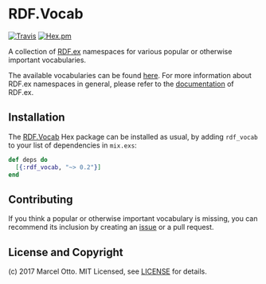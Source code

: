 # RDF.Vocab

[![Travis](https://img.shields.io/travis/marcelotto/rdf_vocab.svg?style=flat-square)](https://travis-ci.org/marcelotto/rdf_vocab)
[![Hex.pm](https://img.shields.io/hexpm/v/rdf_vocab.svg?style=flat-square)](https://hex.pm/packages/rdf_vocab)


A collection of [RDF.ex](https://hex.pm/packages/rdf) namespaces for various popular or otherwise important vocabularies.

The available vocabularies can be found [here](http://hexdocs.pm/rdf_vocab). For more information about RDF.ex namespaces in general, please refer to the [documentation](https://hexdocs.pm/rdf/) of RDF.ex.

## Installation

The [RDF.Vocab](https://hex.pm/packages/rdf_vocab) Hex package can be installed as usual, by adding `rdf_vocab` to your list of dependencies in `mix.exs`:

```elixir
def deps do
  [{:rdf_vocab, "~> 0.2"}]
end
```


## Contributing

If you think a popular or otherwise important vocabulary is missing, you can recommend its inclusion by creating an [issue](https://github.com/marcelotto/rdf_vocab/issues/new) or a pull request.


## License and Copyright

(c) 2017 Marcel Otto. MIT Licensed, see [LICENSE](LICENSE.md) for details.
